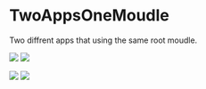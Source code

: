 # TwoAppsOneMoudle
Two diffrent apps that using the same root moudle.

![](https://github.com/RonLulwi/TwoAppsOneMoudle/assets/95926852/e3a9825e-72d4-4229-8f85-762ed688f7d4)
![](https://github.com/RonLulwi/TwoAppsOneMoudle/assets/95926852/f90ccd40-51a5-4fdd-890d-040d6397a4fc)

![](https://github.com/RonLulwi/TwoAppsOneMoudle/assets/95926852/b7d6cf26-b3d5-4ae2-a737-5bc4f1aa4812)
![](https://github.com/RonLulwi/TwoAppsOneMoudle/assets/95926852/3383f3c3-7b1b-4918-a428-601f8a0e879b)
